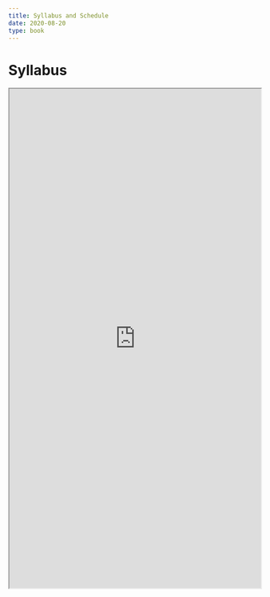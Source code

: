 ```yaml
---
title: Syllabus and Schedule
date: 2020-08-20
type: book
---
```


# Syllabus

<iframe src="https://docs.google.com/viewer?url=https://github.com/hamedyaghoobian/hamedyaghoobian.github.io/blob/dd140c209671b81539b6266883f9f0efccce859e/content/courses/fall21/cs355/files/Yaghoobian_Computer_Networks_F21.pdf&embedded=true" width="100%" height="1000px"></iframe>


